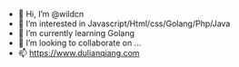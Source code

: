 - 👋 Hi, I’m @wildcn
- 👀 I’m interested in Javascript/Html/css/Golang/Php/Java
- 🌱 I’m currently learning Golang
- 💞️ I’m looking to collaborate on ...
- 📫 https://www.dulianqiang.com

<!---
wildcn/wildcn is a ✨ special ✨ repository because its `README.md` (this file) appears on your GitHub profile.
You can click the Preview link to take a look at your changes.
--->
